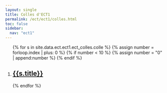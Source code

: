 ```yaml
---
layout: single
title: Colles d'ECT1
permalink: /ect/ect1/colles.html
toc: false
sidebar:
  nav: "ect1"
---
```


<ol>
{% for s in site.data.ect.ect1.ect_colles.colle %}
{% assign number = forloop.index | plus: 0 %}
{% if number < 10 %}
{% assign number = "0" | append:number %}
{% endif %}

<li>
<h2 class="mycss" id="divers_{{number}}"><a href="../_pages/ect/ect1/colles/ect-colle{{number}}.pdf">{{s.title}}</a></h2>
</li>
{% endfor %}
</ol>